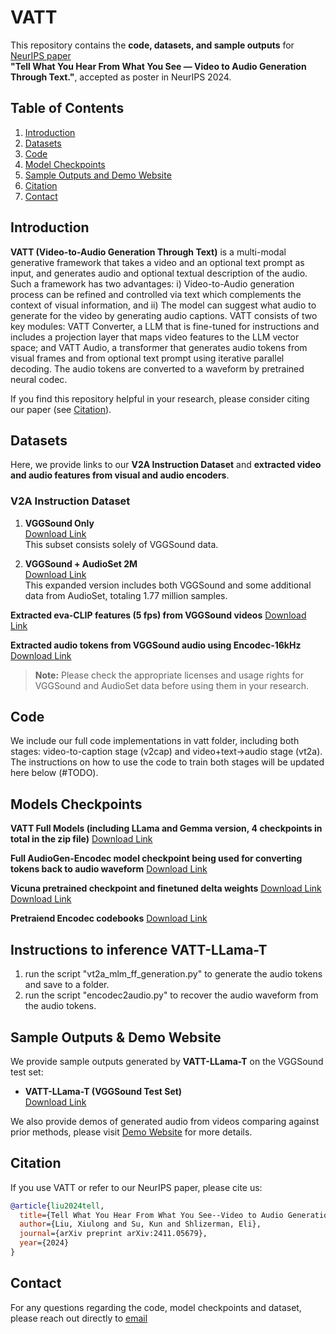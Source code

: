 # VATT
This repository contains the **code, datasets, and sample outputs** for [NeurIPS paper](#citation)  
**"Tell What You Hear From What You See — Video to Audio Generation Through Text."**, accepted as poster in NeurIPS 2024.

## Table of Contents
1. [Introduction](#introduction)  
2. [Datasets](#datasets)  
3. [Code](#code)
4. [Model Checkpoints](#model-checkpoints)
5. [Sample Outputs and Demo Website](#sample-outputs)
6. [Citation](#citation)
7. [Contact](#contact)

## Introduction
**VATT (Video-to-Audio Generation Through Text)** is a multi-modal generative framework that takes a video and an optional text prompt as input, and generates audio and optional textual description of the audio. Such a framework has two advantages: i) Video-to-Audio generation process can be refined and controlled via text which complements the context of visual information, and ii) The model can suggest what audio to generate for the video by generating audio captions. VATT consists of two key modules: VATT Converter, a LLM that is fine-tuned for instructions and includes a projection layer that maps video features to the LLM vector space; and VATT Audio, a transformer that generates audio tokens from visual frames and from optional text prompt using iterative parallel decoding. The audio tokens are converted to a waveform by pretrained neural codec. 

If you find this repository helpful in your research, please consider citing our paper (see [Citation](#citation)).

## Datasets
Here, we provide links to our **V2A Instruction Dataset** and **extracted video and audio features from visual and audio encoders**.
### V2A Instruction Dataset
1. **VGGSound Only**  
   [Download Link](https://drive.google.com/file/d/1uo4Hx6tAnqVkU65AfPHGwFAftysTCXxs/view)  
   This subset consists solely of VGGSound data.

2. **VGGSound + AudioSet 2M**  
   [Download Link](https://drive.google.com/file/d/1ukpU69eysXnhrHOfgSVWf2BHE5E4WuzI/view)  
   This expanded version includes both VGGSound and some additional data from AudioSet, totaling 1.77 million samples.

**Extracted eva-CLIP features (5 fps) from VGGSound videos**
[Download Link](https://drive.google.com/file/d/1Mgb1CWNqL99q4DWh57derAfDdQeOEkBp/view?usp=drive_link) 

**Extracted audio tokens from VGGSound audio using Encodec-16kHz**
[Download Link](https://www.dropbox.com/scl/fi/iolaary8vafx1qtbfshu5/meta_pretrain_vgg_encodec_tokens.zip?rlkey=p68919e41yyp9osy525vkq3ig&st=kam53u71&dl=0)

> **Note:** Please check the appropriate licenses and usage rights for VGGSound and AudioSet data before using them in your research.

## Code
We include our full code implementations in vatt folder, including both stages: video-to-caption stage (v2cap) and video+text->audio stage (vt2a). The instructions on how to use the code to train both stages will be updated here below (#TODO).

## Models Checkpoints
**VATT Full Models (including LLama and Gemma version, 4 checkpoints in total in the zip file)**
[Download Link](https://www.dropbox.com/scl/fi/2hx009fyvwj2xjk9gnjwq/vatt_models.zip?rlkey=ibjlgr2ztk0oe4zueldtgbrxc&st=u0nnpfiw&dl=0)

**Full AudioGen-Encodec model checkpoint being used for converting tokens back to audio waveform**
[Download Link](https://www.dropbox.com/scl/fi/9edeh5zpn3rvdx85fx85l/audiogen_models.zip?rlkey=ll14cve5iaftlbhqqaz50heey&st=9lyv4706&dl=0)

**Vicuna pretrained checkpoint and finetuned delta weights**
[Download Link](https://drive.google.com/file/d/1rjg-_DKzpxCxX51gwiFD3vYv3iKBPQNM)
[Download Link](https://drive.google.com/file/d/1Z-R72RXCapiWUcc35qq8vkzv7U9jrCKu)

**Pretraiend Encodec codebooks**
[Download Link](https://drive.google.com/file/d/1LdGOtB1s91Lc6Gi45ZD9cSZp6-1qHhLP)

## Instructions to inference VATT-LLama-T
1. run the script "vt2a_mlm_ff_generation.py" to generate the audio tokens and save to a folder.
2. run the script "encodec2audio.py" to recover the audio waveform from the audio tokens.


## Sample Outputs & Demo Website
We provide sample outputs generated by **VATT-LLama-T** on the VGGSound test set:

- **VATT-LLama-T (VGGSound Test Set)**  
  [Download Link](https://drive.google.com/file/d/10DVuVOxn_2eDUdSYLrtB0XSkkCgJMY3a/view?usp=sharing)

We also provide demos of generated audio from videos comparing against prior methods, please visit  [Demo Website](https://dragonliu1995.github.io/VATT/) for more details.

## Citation
If you use VATT or refer to our NeurIPS paper, please cite us:

```bibtex
@article{liu2024tell,
  title={Tell What You Hear From What You See--Video to Audio Generation Through Text},
  author={Liu, Xiulong and Su, Kun and Shlizerman, Eli},
  journal={arXiv preprint arXiv:2411.05679},
  year={2024}
}
```

## Contact
For any questions regarding the code, model checkpoints and dataset, please reach out directly to [email](xl1995@uw.edu)
